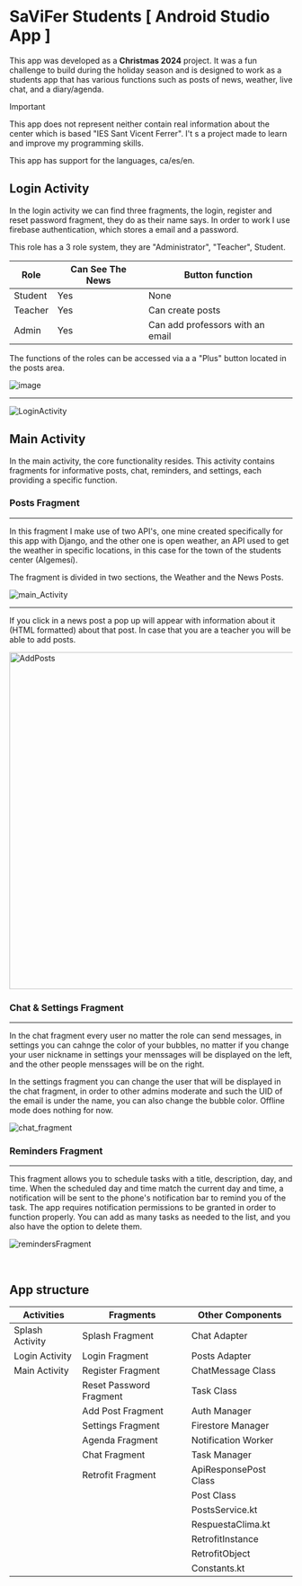 # SaViFer Students [ Android Studio App ]

This app was developed as a **Christmas 2024** project. It was a fun challenge to build during the holiday season and is designed to work as a students app that has various functions such as posts of news, weather, live chat, and a diary/agenda. 


> [!IMPORTANT]  
> This app does not represent neither contain real information about the center which is based "IES Sant Vicent Ferrer".
> I't s a project made to learn and improve my programming skills.

This app has support for the languages, ca/es/en.

<h2>Login Activity</h2>

In the login activity we can find three fragments, the login, register and reset password fragment, they do as their name says. 
In order to work I use firebase authentication, which stores a email and a password.

This role has a 3 role system, they are "Administrator", "Teacher", Student.

| Role     | Can See The News | Button function                         |
|----------|-----------------|--------------------------------------------|
| Student  | Yes             | None                                           |
| Teacher  | Yes             | Can create posts                          |
| Admin    | Yes             | Can add professors with an email          |

The functions of the roles can be accessed via a a "Plus" button located in the posts area.

![image](https://github.com/user-attachments/assets/0198133d-cc62-4437-aedf-cdfaf289010e)

***

![LoginActivity](https://github.com/user-attachments/assets/496e5dbf-8a51-4b0d-8e10-b4ce080feab7)

<h2>Main Activity</h2>

In the main activity, the core functionality resides. This activity contains fragments for informative posts, chat, reminders, and settings, each providing a specific function.

<h3>Posts Fragment</h3>

***

In this fragment I make use of two API's, one mine created specifically for this app with Django, and the other one is open weather, an API used to get the weather in specific locations, in this case for the town of the students center (Algemesí).

The fragment is divided in two sections, the Weather and the News Posts.

![main_Activity](https://github.com/user-attachments/assets/0c9636dc-f352-4c8e-b493-d8c89b70ce6d)

***

If you click in a news post a pop up will appear with information about it (HTML formatted) about that post.
In case that you are a teacher you will be able to add posts.

<img src="https://github.com/user-attachments/assets/ec430ff5-b3ef-426b-99a8-5dfafda1e014" alt="AddPosts" width="600"/>


<h3>Chat & Settings Fragment</h3>

***

In the chat fragment every user no matter the role can send messages, in settings you can cahnge the color of your bubbles, no matter if you change your user nickname in settings your menssages will be displayed on the left, and the other people menssages will be on the right.

In the settings fragment you can change the user that will be displayed in the chat fragment, in order to other admins moderate and such the UID of the email is under the name, you can also change the bubble color. Offline mode does nothing for now.

![chat_fragment](https://github.com/user-attachments/assets/33e81eec-096e-44d6-a4ba-ab3097f0e3ea)

<h3>Reminders Fragment</h3>

***
This fragment allows you to schedule tasks with a title, description, day, and time. When the scheduled day and time match the current day and time, a notification will be sent to the phone's notification bar to remind you of the task. The app requires notification permissions to be granted in order to function properly. You can add as many tasks as needed to the list, and you also have the option to delete them.

![remindersFragment](https://github.com/user-attachments/assets/8c85a47a-0c8d-4d1c-8c65-0a31328a90d5)




<br>


<h2>App structure</h2>

| **Activities**       | **Fragments**              | **Other Components**    |
|-----------------------|----------------------------|--------------------------|
| Splash Activity       | Splash Fragment           | Chat Adapter            |
| Login Activity        | Login Fragment            | Posts Adapter           |
| Main Activity         | Register Fragment         | ChatMessage Class       |
|                       | Reset Password Fragment   | Task Class              |
|                       | Add Post Fragment         | Auth Manager            |
|                       | Settings Fragment         | Firestore Manager       |
|                       | Agenda Fragment           | Notification Worker     |
|                       | Chat Fragment             | Task Manager            |
|                       | Retrofit Fragment         | ApiResponsePost Class   |
|                       |                           | Post Class              |
|                       |                           | PostsService.kt         |
|                       |                           | RespuestaClima.kt       |
|                       |                           | RetrofitInstance        |
|                       |                           | RetrofitObject          |
|                       |                           | Constants.kt            |


